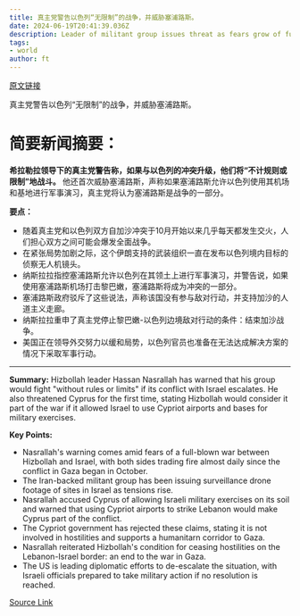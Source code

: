 ```yaml
---
title: 真主党警告以色列“无限制”的战争，并威胁塞浦路斯。
date: 2024-06-19T20:41:39.036Z
description: Leader of militant group issues threat as fears grow of full-blown war across Lebanon’s southern border
tags: 
- world
author: ft
---
```


[原文链接](https://ft.com/content/78601072-486c-4fe2-8401-3c3a0c2aeb9a)

真主党警告以色列“无限制”的战争，并威胁塞浦路斯。

# 简要新闻摘要：

**希拉勒拉领导下的真主党警告称，如果与以色列的冲突升级，他们将“不计规则或限制”地战斗。** 他还首次威胁塞浦路斯，声称如果塞浦路斯允许以色列使用其机场和基地进行军事演习，真主党将认为塞浦路斯是战争的一部分。

**要点：**
- 随着真主党和以色列双方自加沙冲突于10月开始以来几乎每天都发生交火，人们担心双方之间可能会爆发全面战争。
- 在紧张局势加剧之际，这个伊朗支持的武装组织一直在发布以色列境内目标的侦察无人机镜头。
- 纳斯拉拉指控塞浦路斯允许以色列在其领土上进行军事演习，并警告说，如果使用塞浦路斯机场打击黎巴嫩，塞浦路斯将成为冲突的一部分。
- 塞浦路斯政府驳斥了这些说法，声称该国没有参与敌对行动，并支持加沙的人道主义走廊。
- 纳斯拉拉重申了真主党停止黎巴嫩-以色列边境敌对行动的条件：结束加沙战争。
- 美国正在领导外交努力以缓和局势，以色列官员也准备在无法达成解决方案的情况下采取军事行动。

---

 **Summary:**
Hizbollah leader Hassan Nasrallah has warned that his group would fight "without rules or limits" if its conflict with Israel escalates. He also threatened Cyprus for the first time, stating Hizbollah would consider it part of the war if it allowed Israel to use Cypriot airports and bases for military exercises.

**Key Points:**
- Nasrallah's warning comes amid fears of a full-blown war between Hizbollah and Israel, with both sides trading fire almost daily since the conflict in Gaza began in October.
- The Iran-backed militant group has been issuing surveillance drone footage of sites in Israel as tensions rise.
- Nasrallah accused Cyprus of allowing Israeli military exercises on its soil and warned that using Cypriot airports to strike Lebanon would make Cyprus part of the conflict.
- The Cypriot government has rejected these claims, stating it is not involved in hostilities and supports a humanitarn corridor to Gaza.
- Nasrallah reiterated Hizbollah's condition for ceasing hostilities on the Lebanon-Israel border: an end to the war in Gaza.
- The US is leading diplomatic efforts to de-escalate the situation, with Israeli officials prepared to take military action if no resolution is reached.

[Source Link](https://ft.com/content/78601072-486c-4fe2-8401-3c3a0c2aeb9a)


